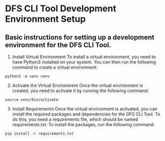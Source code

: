 # DFS CLI Tool Development Environment Setup
## Basic instructions for setting up a development environment for the DFS CLI Tool.

1. Install Virtual Environment
To install a virtual environment, you need to have Python3 installed on your system. You can then run the following command to create a virtual environment:

```python3 -m venv venv```

2. Activate the Virtual Environment
Once the virtual environment is created, you need to activate it by running the following command:

`source venv/bin/activate`

3. Install Requirements
Once the virtual environment is activated, you can install the required packages and dependencies for the DFS CLI Tool. To do this, you need a requirements file, which should be named requirements.txt. To install the packages, run the following command:

`pip install -r requirements.txt`
